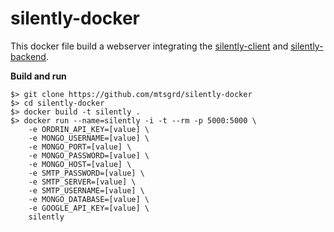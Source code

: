 silently-docker
===============

This docker file build a webserver integrating the [silently-client](https://github.com/mtsgrd/silently-client) and [silently-backend](https://github.com/mtsgrd/silently-backend).


**Build and run**
```
$> git clone https://github.com/mtsgrd/silently-docker
$> cd silently-docker
$> docker build -t silently .
$> docker run --name=silently -i -t --rm -p 5000:5000 \
    -e ORDRIN_API_KEY=[value] \
    -e MONGO_USERNAME=[value] \
    -e MONGO_PORT=[value] \
    -e MONGO_PASSWORD=[value] \
    -e MONGO_HOST=[value] \
    -e SMTP_PASSWORD=[value] \
    -e SMTP_SERVER=[value] \
    -e SMTP_USERNAME=[value] \
    -e MONGO_DATABASE=[value] \
    -e GOOGLE_API_KEY=[value] \
    silently
```
